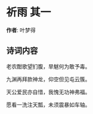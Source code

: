 # 祈雨  其一

**作者**: 叶梦得

## 诗词内容

老农酣歌望扪腹，旱魃何为敢予毒。

九渊再拜款神龙，仰空但见屯云簇。

天公爱民亦自惜，我愧无功神弗福。

愿看一洗注天瓢，未须震暴如车轴。

